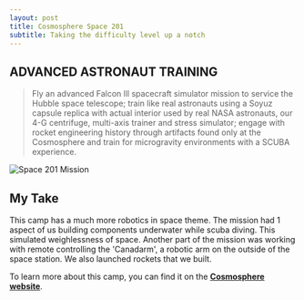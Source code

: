 ```yaml
---
layout: post
title: Cosmosphere Space 201
subtitle: Taking the difficulty level up a notch
---
```


## ADVANCED ASTRONAUT TRAINING

> Fly an advanced Falcon lll spacecraft simulator mission to service the Hubble space telescope; train like real astronauts using a Soyuz capsule replica with actual interior used by real NASA astronauts, our 4-G centrifuge, multi-axis trainer and stress simulator; engage with rocket engineering history through artifacts found only at the Cosmosphere and train for microgravity environments with a SCUBA experience.

![Space 201 Mission](https://cosmo.org/assets/uploads/media/_gallery_constrained/201_1.jpg "Space 201 Mission")

## My Take

This camp has a much more robotics in space theme. The mission had 1 aspect of us building components underwater while scuba diving. This simulated weighlessness of space. Another part of the mission was working with remote controlling the 'Canadarm', a robotic arm on the outside of the space station. We also launched rockets that we built.

To learn more about this camp, you can find it on the [**Cosmosphere website**](https://cosmo.org/education/camps/space-201).
